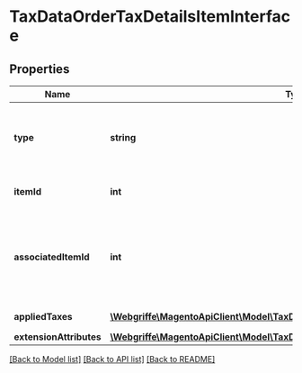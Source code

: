 # TaxDataOrderTaxDetailsItemInterface

## Properties
Name | Type | Description | Notes
------------ | ------------- | ------------- | -------------
**type** | **string** | Type (shipping, product, weee, gift wrapping, etc) | [optional] 
**itemId** | **int** | Item id if this item is a product | [optional] 
**associatedItemId** | **int** | Associated item id if this item is associated with another item, null otherwise | [optional] 
**appliedTaxes** | [**\Webgriffe\MagentoApiClient\Model\TaxDataOrderTaxDetailsAppliedTaxInterface[]**](TaxDataOrderTaxDetailsAppliedTaxInterface.md) | Applied taxes | [optional] 
**extensionAttributes** | [**\Webgriffe\MagentoApiClient\Model\TaxDataOrderTaxDetailsItemExtensionInterface**](TaxDataOrderTaxDetailsItemExtensionInterface.md) |  | [optional] 

[[Back to Model list]](../README.md#documentation-for-models) [[Back to API list]](../README.md#documentation-for-api-endpoints) [[Back to README]](../README.md)


